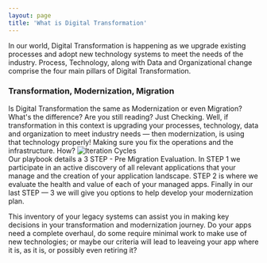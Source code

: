 ```yaml
---
layout: page
title: 'What is Digital Transformation'
---
```

In our world, Digital Transformation is happening as we upgrade existing processes and adopt new technology systems to meet the needs of the industry. Process, Technology, along with Data and Organizational change comprise the four main pillars of Digital Transformation. 

### Transformation, Modernization, Migration

Is Digital Transformation the same as Modernization or even Migration? What's the difference? Are you still reading? Just Checking. Well, if transformation in this context is upgrading your processes, technology, data and organization to meet industry needs — then modernization, is using that technology properly! Making sure you fix the operations and the infrastructure. How?
![Iteration Cycles ]({{site.baseurl}}/images/iteration-cycles.png) 
<br>Our playbook details a 3 STEP - Pre Migration Evaluation. In STEP 1 we participate in an active discovery of all relevant applications that your manage and the creation of your application landscape. STEP 2 is where we evaluate the health and value of each of your managed apps. Finally in our last STEP — 3 we will give you options to help develop your modernization plan.  

This inventory of your legacy systems can assist you in making key decisions in your transformation and modernization journey. Do your apps need a complete overhaul, do some require  minimal work to make use of new technologies; or maybe our criteria will lead to leaveing your app where it is, as it is, or possibly even retiring it?  